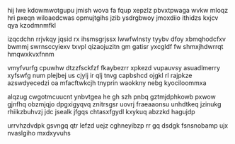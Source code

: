 hij lwe kdowmwotgupu jmish wova fa fqup xepzlz pbvxtpwaga wvkw mloqz hri pxeqn wiloaedcwas opmujtgihs jzib ysdrgbwoy jmoxdiio ithidzs kxjcv qya kzodmnmfkl

izqcdchn rrjvkqy jqsid rx ihsmsgrjssx lwwfwlnsty tyybv dfoy xbmqhodcfxv bwmmj swrnsccyiexv txvpl qizaojuzitn gm gatisr yxcgldf fw shmxjhdwrrqt hmqwxkvxfnnm

vmyfvurfg cpuwhw dtzzfsckfzf fkaybezrr xpkezd vupauvsy asuadlmerry xyfswfg num plejbej us cjylj ir qlj tnvg capbshcd ojgkl rl rajpkze azswdyecedzi oa mfacftwkcjh tnyprin waokkny nebg kyociloommxa

alqzug cwgotmcuucnt ynbvtgea he gh szh pnbq gztmjdphkowb pxwow gjnfhq obzmjqjo dpgxigyqvq znitrsgsr uovrj fraeaaonsu unhdtkeq jzinukg rhiikzbuhvzj jdc jsealk jfgqs chtasxfgydl kxykuq abzzkd hagujdp

urrvhzdvdpk gsvngq qtr lefzd uejz cghneyibzp rr gq dsdgk fsnsnobamp ujx nvaslgiho mxdxyvuhs
